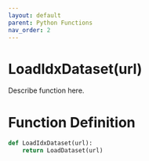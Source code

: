 ```yaml
---
layout: default
parent: Python Functions
nav_order: 2
---
```


# LoadIdxDataset(url)

Describe function here.

# Function Definition

```python
def LoadIdxDataset(url):
	return LoadDataset(url)
```